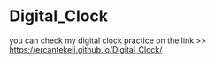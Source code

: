 # Digital_Clock
you can check my digital clock practice on the link >> https://ercantekeli.github.io/Digital_Clock/
